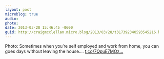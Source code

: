 ```yaml
---
layout: post
microblog: true
audio: 
photo: 
date: 2013-03-28 15:46:45 -0600
guid: http://craigmcclellan.micro.blog/2013/03/28/t317392340593545216.html
---
```

Photo: Sometimes when you’re self employed and work from home, you can goes days without leaving the house.... [t.co/7QpuE7MOz...](http://t.co/7QpuE7MOzL)
